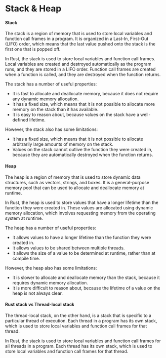 # Stack & Heap

#### Stack
The stack is a region of memory that is used to store local variables and function call frames in a program. It is organized in a Last-In, First-Out (LIFO) order, which means that the last value pushed onto the stack is the first one that is popped off.

In Rust, the stack is used to store local variables and function call frames. Local variables are created and destroyed automatically as the program runs, and they are stored in a LIFO order. Function call frames are created when a function is called, and they are destroyed when the function returns.

The stack has a number of useful properties:

- It is fast to allocate and deallocate memory, because it does not require any dynamic memory allocation.
- It has a fixed size, which means that it is not possible to allocate more memory on the stack than it has available.
- It is easy to reason about, because values on the stack have a well-defined lifetime.

However, the stack also has some limitations:

- It has a fixed size, which means that it is not possible to allocate arbitrarily large amounts of memory on the stack.
- Values on the stack cannot outlive the function they were created in, because they are automatically destroyed when the function returns.

#### Heap
The heap is a region of memory that is used to store dynamic data structures, such as vectors, strings, and boxes. It is a general-purpose memory pool that can be used to allocate and deallocate memory at runtime.

In Rust, the heap is used to store values that have a longer lifetime than the function they were created in. These values are allocated using dynamic memory allocation, which involves requesting memory from the operating system at runtime.

The heap has a number of useful properties:

- It allows values to have a longer lifetime than the function they were created in.
- It allows values to be shared between multiple threads.
- It allows the size of a value to be determined at runtime, rather than at compile time.

However, the heap also has some limitations:

- It is slower to allocate and deallocate memory than the stack, because it requires dynamic memory allocation.
- It is more difficult to reason about, because the lifetime of a value on the heap is not always clear.

#### Rust stack vs Thread-local stack
The thread-local stack, on the other hand, is a stack that is specific to a particular thread of execution. Each thread in a program has its own stack, which is used to store local variables and function call frames for that thread.

In Rust, the stack is used to store local variables and function call frames for all threads in a program. Each thread has its own stack, which is used to store local variables and function call frames for that thread.
